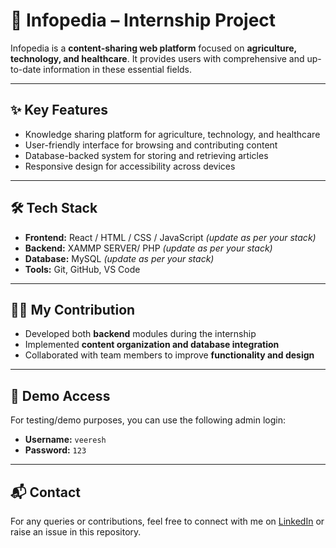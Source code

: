 # 📌 Infopedia – Internship Project  

Infopedia is a **content-sharing web platform** focused on **agriculture, technology, and healthcare**. It provides users with comprehensive and up-to-date information in these essential fields.  

---

## ✨ Key Features  
- Knowledge sharing platform for agriculture, technology, and healthcare  
- User-friendly interface for browsing and contributing content  
- Database-backed system for storing and retrieving articles  
- Responsive design for accessibility across devices  

---

## 🛠️ Tech Stack  
- **Frontend:** React / HTML / CSS / JavaScript *(update as per your stack)*  
- **Backend:** XAMMP SERVER/ PHP *(update as per your stack)*  
- **Database:** MySQL *(update as per your stack)*  
- **Tools:** Git, GitHub, VS Code  

---

## 👨‍💻 My Contribution  
- Developed both **backend** modules during the internship  
- Implemented **content organization and database integration**  
- Collaborated with team members to improve **functionality and design**  

---

## 🔑 Demo Access  
For testing/demo purposes, you can use the following admin login:  

- **Username:** `veeresh`  
- **Password:** `123`  

---

## 📬 Contact  
For any queries or contributions, feel free to connect with me on [LinkedIn](your-linkedin-url) or raise an issue in this repository.  

